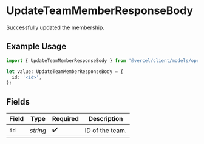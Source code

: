 # UpdateTeamMemberResponseBody

Successfully updated the membership.

## Example Usage

```typescript
import { UpdateTeamMemberResponseBody } from '@vercel/client/models/operations';

let value: UpdateTeamMemberResponseBody = {
  id: '<id>',
};
```

## Fields

| Field | Type     | Required           | Description     |
| ----- | -------- | ------------------ | --------------- |
| `id`  | _string_ | :heavy_check_mark: | ID of the team. |

